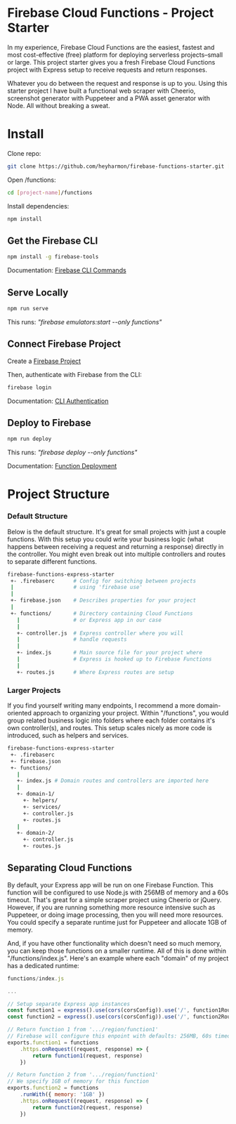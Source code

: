 
# Firebase Cloud Functions - Project Starter
In my experience, Firebase Cloud Functions are the easiest, fastest and most cost-effective (free) platform for deploying serverless projects–small or large. This project starter gives you a fresh Firebase Cloud Functions project with Express setup to receive requests and return responses.

Whatever you do between the request and response is up to you. Using this starter project I have built a functional web scraper with Cheerio, screenshot generator with Puppeteer and a PWA asset generator with Node. All without breaking a sweat.


# Install

Clone repo:
```bash
git clone https://github.com/heyharmon/firebase-functions-starter.git [project-name]
```

Open /functions:
```bash
cd [project-name]/functions
```

Install dependencies:
```bash
npm install
```

## Get the Firebase CLI

```bash
npm install -g firebase-tools
```
Documentation: [Firebase CLI Commands](https://firebaseopensource.com/projects/firebase/firebase-tools/)

## Serve Locally

```bash
npm run serve
```
This runs: *"firebase emulators:start --only functions"*

## Connect Firebase Project

Create a [Firebase Project](https://firebase.google.com/)

Then, authenticate with Firebase from the CLI:
```bash
firebase login
```

Documentation: [CLI Authentication](https://firebase.google.com/docs/cli#sign-in-test-cli)

## Deploy to Firebase

```bash
npm run deploy
```
This runs: *"firebase deploy --only functions"*

Documentation: [Function Deployment](https://firebase.google.com/docs/functions/manage-functions)


# Project Structure

### Default Structure

Below is the default structure. It's great for small projects with just a couple functions. With this setup you could write your business logic (what happens between receiving a request and returning a response) directly in the controller. You might even break out into multiple controllers and routes to separate different functions.

```bash
firebase-functions-express-starter
 +- .firebaserc      # Config for switching between projects
 |				     # using 'firebase use'
 |
 +- firebase.json    # Describes properties for your project
 |
 +- functions/       # Directory containing Cloud Functions
   |			     # or Express app in our case
   |
   +- controller.js  # Express controller where you will
   |				 # handle requests
   |
   +- index.js       # Main source file for your project where
   |			     # Express is hooked up to Firebase Functions
   |
   +- routes.js      # Where Express routes are setup
```

### Larger Projects

If you find yourself writing many endpoints, I recommend a more domain-oriented approach to organizing your project. Within "/functions", you would group related business logic into folders where each folder contains it's own controller(s), and routes. This setup scales nicely as more code is introduced, such as helpers and services.

```bash
firebase-functions-express-starter
 +- .firebaserc
 +- firebase.json
 +- functions/
   |
   +- index.js # Domain routes and controllers are imported here
   |
   +- domain-1/
	 +- helpers/
	 +- services/
     +- controller.js
     +- routes.js
   |
   +- domain-2/
     +- controller.js
     +- routes.js
```

## Separating Cloud Functions

By default, your Express app will be run on one Firebase Function. This function will be configured to use Node.js with 256MB of memory and a 60s timeout. That's great for a simple scraper project using Cheerio or jQuery. However, if you are running something more resource intensive such as Puppeteer, or doing image processing, then you will need more resources. You could specify a separate runtime just for Puppeteer and allocate 1GB of memory.

And, if you have other functionality which doesn't need so much memory, you can keep those functions on a smaller runtime. All of this is done within "/functions/index.js". Here's an example where each "domain" of my project has a dedicated runtime:

```js
functions/index.js

...

// Setup separate Express app instances
const function1 = express().use(cors(corsConfig)).use('/', function1Routes)
const function2 = express().use(cors(corsConfig)).use('/', function2Routes)

// Return function 1 from '.../region/function1'
// Firebase will configure this enpoint with defaults: 256MB, 60s timeout
exports.function1 = functions
    .https.onRequest((request, response) => {
        return function1(request, response)
    })

// Return function 2 from '.../region/function1'
// We specify 1GB of memory for this function
exports.function2 = functions
    .runWith({ memory: '1GB' })
    .https.onRequest((request, response) => {
        return function2(request, response)
    })
```
